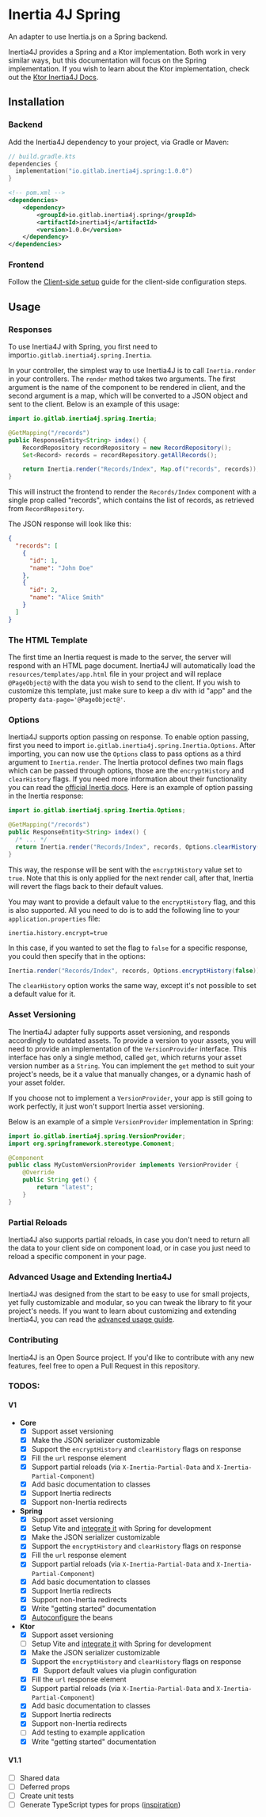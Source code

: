 # Inertia 4J Spring

An adapter to use Inertia.js on a Spring backend.

Inertia4J provides a Spring and a Ktor implementation. Both work in very similar ways, but this documentation will focus
on the Spring implementation. If you wish to learn about the Ktor implementation, check out the
[Ktor Inertia4J Docs](https://github.com/Inertia4J/inertia4j/tree/main/docs/ktor.md).

## Installation

### Backend

Add the Inertia4J dependency to your project, via Gradle or Maven:

```kotlin
// build.gradle.kts
dependencies {
  implementation("io.gitlab.inertia4j.spring:1.0.0")
}
```

```xml
<!-- pom.xml --> 
<dependencies>
    <dependency>
        <groupId>io.gitlab.inertia4j.spring</groupId>
        <artifactId>inertia4j</artifactId>
        <version>1.0.0</version>
    </dependency>
</dependencies>
```

### Frontend

Follow the [Client-side setup](https://inertiajs.com/server-side-setup) guide for the client-side configuration steps.

## Usage

### Responses

To use Inertia4J with Spring, you first need to import`io.gitlab.inertia4j.spring.Inertia`.

In your controller, the simplest way to use Inertia4J is to call `Inertia.render` in your controllers. The `render` 
method takes two arguments. The first argument is the name of the component to be rendered in client, and the second
argument is a map, which will be converted to a JSON object and sent to the client. Below is an example of this usage:

```java
import io.gitlab.inertia4j.spring.Inertia;

@GetMapping("/records")
public ResponseEntity<String> index() {
    RecordRepository recordRepository = new RecordRepository();
    Set<Record> records = recordRepository.getAllRecords();

    return Inertia.render("Records/Index", Map.of("records", records));
}
```

This will instruct the frontend to render the `Records/Index` component with a single prop called "records", which
contains the list of records, as retrieved from `RecordRepository`.

The JSON response will look like this:

```json
{
  "records": [
    {
      "id": 1,
      "name": "John Doe"
    },
    {
      "id": 2,
      "name": "Alice Smith"
    }
  ]
}
```

### The HTML Template

The first time an Inertia request is made to the server, the server will respond with an HTML page document. Inertia4J 
will automatically load the `resources/templates/app.html` file in your project and will replace `@PageObject@` with the
data you wish to send to the client. If you wish to customize this template, just make sure to keep a div with id "app"
and the property `data-page='@PageObject@'`.

### Options

Inertia4J supports option passing on response. To enable option passing, first you need to import
`io.gitlab.inertia4j.spring.Inertia.Options`. After importing, you can now use the `Options` class to pass options as
a third argument to `Inertia.render`. The Inertia protocol defines two main flags which can be passed through options,
those are the `encryptHistory` and `clearHistory` flags. If you need more information about their functionality
you can read the [official Inertia docs](https://inertiajs.com/history-encryption). Here is an example of option
passing in the Inertia response:

```java
import io.gitlab.inertia4j.spring.Inertia.Options;

@GetMapping("/records")
public ResponseEntity<String> index() {
  /* ... */
  return Inertia.render("Records/Index", records, Options.clearHistory().encryptHistory());
}
```

This way, the response will be sent with the `encryptHistory` value set to `true`. Note that this is only applied for
the next render call, after that, Inertia will revert the flags back to their default values.

You may want to provide a default value to the `encryptHistory` flag, and this is also supported. All you need to do is
to add the following line to your `application.properties` file:

```text
inertia.history.encrypt=true
```

In this case, if you wanted to set the flag to `false` for a specific response, you could then specify that in the options:

```java
Inertia.render("Records/Index", records, Options.encryptHistory(false));
```

The `clearHistory` option works the same way, except it's not possible to set a default value for it.

### Asset Versioning

The Inertia4J adapter fully supports asset versioning, and responds accordingly to outdated assets. To provide a version
to your assets, you will need to provide an implementation of the `VersionProvider` interface. This interface has only
a single method, called `get`, which returns your asset version number as a `String`. You can implement the `get`
method to suit your project's needs, be it a value that manually changes, or a dynamic hash of your asset folder.

If you choose not to implement a `VersionProvider`, your app is still going to work perfectly, it just won't support 
Inertia asset versioning.

Below is an example of a simple `VersionProvider` implementation in Spring:

```java
import io.gitlab.inertia4j.spring.VersionProvider;
import org.springframework.stereotype.Comonent;

@Component
public class MyCustomVersionProvider implements VersionProvider {
    @Override
    public String get() {
        return "latest";
    }
}

```

### Partial Reloads

Inertia4J also supports partial reloads, in case you don't need to return all the data to your client side on component
load, or in case you just need to reload a specific component in your page. 

### Advanced Usage and Extending Inertia4J

Inertia4J was designed from the start to be easy to use for small projects, yet fully customizable and modular, so you
can tweak the library to fit your project's needs. If you want to learn about customizing and extending Inertia4J, you
can read the [advanced usage guide](https://github.com/Inertia4J/inertia4j/tree/main/docs/advanced.md).

### Contributing

Inertia4J is an Open Source project. If you'd like to contribute with any new features, feel free to open a Pull 
Request in this repository.

### TODOS:

#### V1

- **Core**
    - [x] Support asset versioning
    - [x] Make the JSON serializer customizable
    - [x] Support the `encryptHistory` and `clearHistory` flags on response
    - [x] Fill the `url` response element
    - [x] Support partial reloads (via `X-Inertia-Partial-Data` and `X-Inertia-Partial-Component`)
    - [x] Add basic documentation to classes
    - [x] Support Inertia redirects
    - [x] Support non-Inertia redirects
- **Spring**
    - [x] Support asset versioning
    - [x] Setup Vite and [integrate it](https://v3.vitejs.dev/guide/backend-integration.html) with Spring for development
    - [x] Make the JSON serializer customizable
    - [x] Support the `encryptHistory` and `clearHistory` flags on response
    - [x] Fill the `url` response element
    - [x] Support partial reloads (via `X-Inertia-Partial-Data` and `X-Inertia-Partial-Component`)
    - [x] Add basic documentation to classes
    - [x] Support Inertia redirects
    - [x] Support non-Inertia redirects
    - [x] Write "getting started" documentation
    - [x] [Autoconfigure](https://www.baeldung.com/spring-boot-custom-auto-configuration) the beans
- **Ktor**
    - [x] Support asset versioning
    - [ ] Setup Vite and [integrate it](https://v3.vitejs.dev/guide/backend-integration.html) with Spring for development
    - [x] Make the JSON serializer customizable
    - [x] Support the `encryptHistory` and `clearHistory` flags on response
        - [x] Support default values via plugin configuration
    - [x] Fill the `url` response element
    - [x] Support partial reloads (via `X-Inertia-Partial-Data` and `X-Inertia-Partial-Component`)
    - [x] Add basic documentation to classes
    - [x] Support Inertia redirects
    - [x] Support non-Inertia redirects
    - [ ] Add testing to example application
    - [x] Write "getting started" documentation

#### V1.1

- [ ] Shared data
- [ ] Deferred props
- [ ] Create unit tests
- [ ] Generate TypeScript types for props ([inspiration](https://www.youtube.com/watch?v=LeYF1NE3jQ4))
